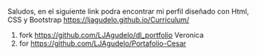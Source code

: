 Saludos, en el siguiente link podra encontrar mi perfil diseñado con Html, CSS y Bootstrap
https://ljagudelo.github.io/Curriculum/

1. fork https://github.com/LJAgudelo/dl_portfolio Veronica 
2. for https://github.com/LJAgudelo/Portafolio-Cesar
